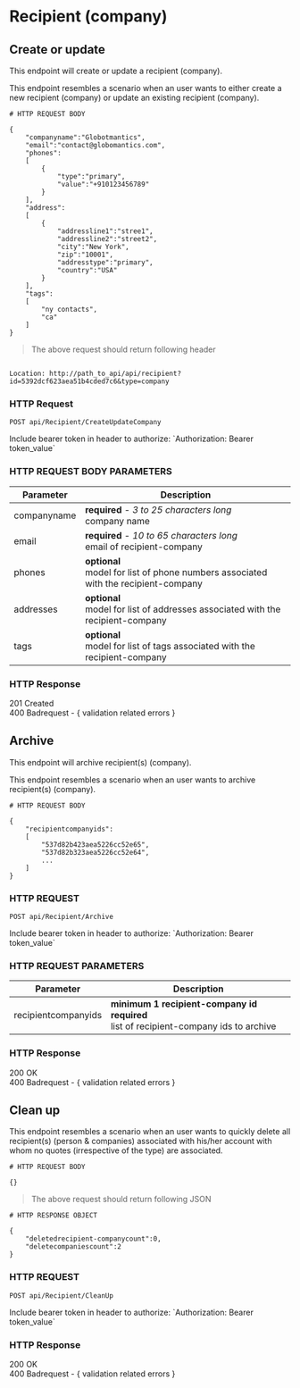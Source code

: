 # Recipient (company)

## Create or update

This endpoint will create or update a recipient (company).

This endpoint resembles a scenario when an user wants to either create a new recipient (company) or update an existing recipient (company).

```shell
# HTTP REQUEST BODY

{
	"companyname":"Globotmantics",
	"email":"contact@globomantics.com",
	"phones":
	[
		{
			"type":"primary",
			"value":"+910123456789"
		}
	],
	"address":
	[
		{
			"addressline1":"stree1",
			"addressline2":"street2",
			"city":"New York",
			"zip":"10001",
			"addresstype":"primary",
			"country":"USA"
		}
	],
	"tags":
	[
		"ny contacts",
		"ca"
	]
}
```

> The above request should return following header

```shell

Location: http://path_to_api/api/recipient?id=5392dcf623aea51b4cded7c6&type=company

```

### HTTP Request

`POST api/Recipient/CreateUpdateCompany`

<aside class="notice">
Include bearer token in header to authorize: `Authorization: Bearer token_value`
</aside>

### HTTP REQUEST BODY PARAMETERS

Parameter | Description
-------------- | --------------
companyname | **required** <i>- 3 to 25 characters long </i> <br> company name
email | **required** <i>- 10 to 65 characters long </i> <br> email of recipient-company
phones | **optional** <br> model for list of phone numbers associated with the recipient-company
addresses | **optional** <br> model for list of addresses associated with the recipient-company
tags | **optional** <br> model for list of tags associated with the recipient-company

### HTTP Response

<aside class="success">
201 Created
</aside>

<aside class="warning">
400 Badrequest - { validation related errors }
</aside>

## Archive

This endpoint will archive recipient(s) (company).

This endpoint resembles a scenario when an user wants to archive recipient(s) (company).

```shell
# HTTP REQUEST BODY

{
	"recipientcompanyids":
	[
		"537d82b423aea5226cc52e65",
		"537d82b323aea5226cc52e64",
		...
	]
}
```

### HTTP REQUEST

`POST api/Recipient/Archive`

<aside class="notice">
Include bearer token in header to authorize: `Authorization: Bearer token_value`
</aside>

### HTTP REQUEST PARAMETERS

Parameter | Description
-------------- | --------------
recipientcompanyids | **minimum 1 recipient-company id required** <br> list of recipient-company ids to archive

### HTTP Response 

<aside class="success">
200 OK
</aside>

<aside class="warning">
400 Badrequest - { validation related errors }
</aside>

## Clean up

This endpoint resembles a scenario when an user wants to quickly delete all recipient(s) (person & companies) associated with his/her account with whom no quotes (irrespective of the type) are associated.

```shell
# HTTP REQUEST BODY

{}

```

>  The above request should return following JSON

```shell
# HTTP RESPONSE OBJECT

{
	"deletedrecipient-companycount":0,
	"deletecompaniescount":2
}

```

### HTTP REQUEST

`POST api/Recipient/CleanUp`

<aside class="notice">
Include bearer token in header to authorize: `Authorization: Bearer token_value`
</aside>

### HTTP Response 

<aside class="success">
200 OK
</aside>

<aside class="warning">
400 Badrequest - { validation related errors }
</aside> 